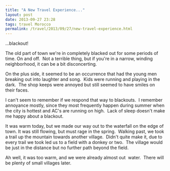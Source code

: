 ```yaml
---
title: "A New Travel Experience..."
layout: post
date: 2013-09-27 23:28
tags: travel Morocco
permalink: /travel/2013/09/27/new-travel-experience.html
---
```


...blackout!

The old part of town we're in completely blacked out for some periods of time. 
On and off.  Not a terrible thing, but if you're in a narrow, winding neighborhood, 
it can be a bit disconcerting. 

On the plus side, it seemed to be an occurrence that had the young men breaking out into laughter and song.  Kids were running and playing in the dark.  The shop keeps were annoyed but still seemed to have smiles on their faces.

I can't seem to remember if we respond that way to blackouts.  I remember annoyance mostly, since they most frequently happen during summer when the city is hottest and AC's are running on high.  Lack of sleep doesn't make me happy about a blackout.

It was warm today, but we made our way out to the waterfall on the edge of town. It was still flowing, but must rage in the spring.  Walking past, we took a trail up the mountain towards another village.  Didn't quite make it, due to every trail we took led us to a field with a donkey or two.  The village would be just in the distance but no further path beyond the field.

Ah well, it was too warm, and we were already almost out  water.  There will be plenty of small villages later.
